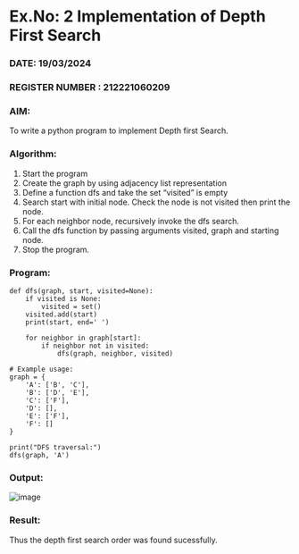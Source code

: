# Ex.No: 2  Implementation of Depth First Search
### DATE: 19/03/2024                                                                        
### REGISTER NUMBER : 212221060209 
### AIM: 
To write a python program to implement Depth first Search. 
### Algorithm:
1. Start the program
2. Create the graph by using adjacency list representation
3. Define a function dfs and take the set “visited” is empty 
4. Search start with initial node. Check the node is not visited then print the node.
5. For each neighbor node, recursively invoke the dfs search.
6. Call the dfs function by passing arguments visited, graph and starting node.
7. Stop the program.
### Program:
```
def dfs(graph, start, visited=None):
    if visited is None:
        visited = set()
    visited.add(start)
    print(start, end=' ')

    for neighbor in graph[start]:
        if neighbor not in visited:
            dfs(graph, neighbor, visited)

# Example usage:
graph = {
    'A': ['B', 'C'],
    'B': ['D', 'E'],
    'C': ['F'],
    'D': [],
    'E': ['F'],
    'F': []
}

print("DFS traversal:")
dfs(graph, 'A')
```
### Output:
![image](https://github.com/Prathipa2003/AI_Lab_2023-24/assets/162797752/702ff343-746b-4bf4-905f-d1b4e729247e)
### Result:
Thus the depth first search order was found sucessfully.
